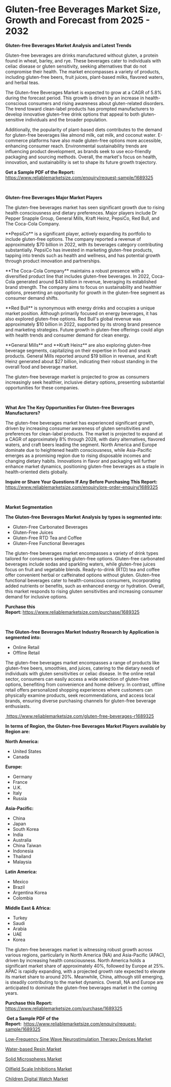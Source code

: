 <p><h1>Gluten-free Beverages Market Size, Growth and Forecast from 2025 - 2032</h1></p><p><strong>Gluten-free Beverages Market Analysis and Latest Trends</strong></p>
<p><p>Gluten-free beverages are drinks manufactured without gluten, a protein found in wheat, barley, and rye. These beverages cater to individuals with celiac disease or gluten sensitivity, seeking alternatives that do not compromise their health. The market encompasses a variety of products, including gluten-free beers, fruit juices, plant-based milks, flavored waters, and herbal teas.</p><p>The Gluten-free Beverages Market is expected to grow at a CAGR of 5.8% during the forecast period. This growth is driven by an increase in health-conscious consumers and rising awareness about gluten-related disorders. The trend toward clean-label products has prompted manufacturers to develop innovative gluten-free drink options that appeal to both gluten-sensitive individuals and the broader population. </p><p>Additionally, the popularity of plant-based diets contributes to the demand for gluten-free beverages like almond milk, oat milk, and coconut water. E-commerce platforms have also made gluten-free options more accessible, enhancing consumer reach. Environmental sustainability trends are influencing product development, as brands seek to use eco-friendly packaging and sourcing methods. Overall, the market's focus on health, innovation, and sustainability is set to shape its future growth trajectory.</p></p>
<p><strong>Get a Sample PDF of the Report:&nbsp;</strong> <a href="https://www.reliablemarketsize.com/enquiry/request-sample/1689325?utm_campaign=1143&utm_medium=2&utm_source=Github&utm_content=ia&utm_term=06012025&utm_id=gluten-free-beverages">https://www.reliablemarketsize.com/enquiry/request-sample/1689325</a></p>
<p>&nbsp;</p>
<p><strong>Gluten-free Beverages Major Market Players</strong></p>
<p><p>The gluten-free beverages market has seen significant growth due to rising health consciousness and dietary preferences. Major players include Dr Pepper Snapple Group, General Mills, Kraft Heinz, PepsiCo, Red Bull, and The Coca-Cola Company.</p><p>**PepsiCo** is a significant player, actively expanding its portfolio to include gluten-free options. The company reported a revenue of approximately $70 billion in 2022, with its beverages category contributing substantially. PepsiCo has invested in marketing gluten-free products, tapping into trends such as health and wellness, and has potential growth through product innovation and partnerships.</p><p>**The Coca-Cola Company** maintains a robust presence with a diversified product line that includes gluten-free beverages. In 2022, Coca-Cola generated around $43 billion in revenue, leveraging its established brand strength. The company aims to focus on sustainability and healthier options, presenting an opportunity for growth in the gluten-free segment as consumer demand shifts.</p><p>**Red Bull** is synonymous with energy drinks and occupies a unique market position. Although primarily focused on energy beverages, it has also explored gluten-free options. Red Bull's global revenue was approximately $10 billion in 2022, supported by its strong brand presence and marketing strategies. Future growth in gluten-free offerings could align with health trends and consumer demand for clean energy.</p><p>**General Mills** and **Kraft Heinz** are also exploring gluten-free beverage segments, capitalizing on their expertise in food and snack products. General Mills reported around $19 billion in revenue, and Kraft Heinz generated about $27 billion, indicating their robust standing in the overall food and beverage market.</p><p>The gluten-free beverage market is projected to grow as consumers increasingly seek healthier, inclusive dietary options, presenting substantial opportunities for these companies.</p></p>
<p>&nbsp;</p>
<p><strong>What Are The Key Opportunities For Gluten-free Beverages Manufacturers?</strong></p>
<p><p>The gluten-free beverages market has experienced significant growth, driven by increasing consumer awareness of gluten sensitivities and preferences for clean-label products. The market is projected to expand at a CAGR of approximately 8% through 2028, with dairy alternatives, flavored waters, and craft beers leading the segment. North America and Europe dominate due to heightened health consciousness, while Asia-Pacific emerges as a promising region due to rising disposable incomes and changing dietary habits. Innovations in flavor and packaging will further enhance market dynamics, positioning gluten-free beverages as a staple in health-oriented diets globally.</p></p>
<p><strong>Inquire or Share Your Questions If Any Before Purchasing This Report:</strong> <a href="https://www.reliablemarketsize.com/enquiry/pre-order-enquiry/1689325?utm_campaign=1143&utm_medium=2&utm_source=Github&utm_content=ia&utm_term=06012025&utm_id=gluten-free-beverages">https://www.reliablemarketsize.com/enquiry/pre-order-enquiry/1689325</a></p>
<p>&nbsp;</p>
<p><strong>Market Segmentation</strong></p>
<p><strong>The Gluten-free Beverages Market Analysis by types is segmented into:</strong></p>
<p><ul><li>Gluten-Free Carbonated Beverages</li><li>Gluten-Free Juices</li><li>Gluten-Free RTD Tea and Coffee</li><li>Gluten-Free Functional Beverages</li></ul></p>
<p><p>The gluten-free beverages market encompasses a variety of drink types tailored for consumers seeking gluten-free options. Gluten-free carbonated beverages include sodas and sparkling waters, while gluten-free juices focus on fruit and vegetable blends. Ready-to-drink (RTD) tea and coffee offer convenient herbal or caffeinated options without gluten. Gluten-free functional beverages cater to health-conscious consumers, incorporating added nutrients or benefits, such as enhanced energy or hydration. Overall, this market responds to rising gluten sensitivities and increasing consumer demand for inclusive options.</p></p>
<p><strong>Purchase this Report:&nbsp;</strong><a href="https://www.reliablemarketsize.com/purchase/1689325?utm_campaign=1143&utm_medium=2&utm_source=Github&utm_content=ia&utm_term=06012025&utm_id=gluten-free-beverages">https://www.reliablemarketsize.com/purchase/1689325</a></p>
<p>&nbsp;</p>
<p><strong>The Gluten-free Beverages Market Industry Research by Application is segmented into:</strong></p>
<p><ul><li>Online Retail</li><li>Offline Retail</li></ul></p>
<p><p>The gluten-free beverages market encompasses a range of products like gluten-free beers, smoothies, and juices, catering to the dietary needs of individuals with gluten sensitivities or celiac disease. In the online retail sector, consumers can easily access a wide selection of gluten-free options, benefiting from convenience and home delivery. In contrast, offline retail offers personalized shopping experiences where customers can physically examine products, seek recommendations, and access local brands, ensuring diverse purchasing channels for gluten-free beverage enthusiasts.</p></p>
<p><a href="https://www.reliablemarketsize.com/gluten-free-beverages-r1689325?utm_campaign=1143&utm_medium=2&utm_source=Github&utm_content=ia&utm_term=06012025&utm_id=gluten-free-beverages">&nbsp;https://www.reliablemarketsize.com/gluten-free-beverages-r1689325</a></p>
<p><strong>In terms of Region, the Gluten-free Beverages Market Players available by Region are:</strong></p>
<p>
    <p> <strong> North America: </strong>
        <ul>
            <li>United States</li>
            <li>Canada</li>
        </ul>
        </p> 
    <p> <strong> Europe: </strong>
        <ul>
            <li>Germany</li>
            <li>France</li>
            <li>U.K.</li>
            <li>Italy</li>
            <li>Russia</li>
        </ul>
        </p> 
    <p> <strong> Asia-Pacific: </strong>
        <ul>
            <li>China</li>
            <li>Japan</li>
            <li>South Korea</li>
            <li>India</li>
            <li>Australia</li>
            <li>China Taiwan</li>
            <li>Indonesia</li>
            <li>Thailand</li>
            <li>Malaysia</li>
        </ul>
        </p> 
    <p> <strong> Latin America: </strong>
        <ul>
            <li>Mexico</li>
            <li>Brazil</li>
            <li>Argentina Korea</li>
            <li>Colombia</li>
        </ul>
        </p> 
    <p> <strong> Middle East & Africa: </strong>
        <ul>
            <li>Turkey</li>
            <li>Saudi</li>
            <li>Arabia</li>
            <li>UAE</li>
            <li>Korea</li>
        </ul>
    </p>
    </p>
<p><p>The gluten-free beverages market is witnessing robust growth across various regions, particularly in North America (NA) and Asia-Pacific (APAC), driven by increasing health consciousness. North America holds a significant market share of approximately 40%, followed by Europe at 25%. APAC is rapidly expanding, with a projected growth rate expected to elevate its market share to around 20%. Meanwhile, China, although still emerging, is steadily contributing to the market dynamics. Overall, NA and Europe are anticipated to dominate the gluten-free beverages market in the coming years.</p></p>
<p><strong>Purchase this Report: </strong><a href="https://www.reliablemarketsize.com/purchase/1689325?utm_campaign=1143&utm_medium=2&utm_source=Github&utm_content=ia&utm_term=06012025&utm_id=gluten-free-beverages">https://www.reliablemarketsize.com/purchase/1689325</a></p>
<p>&nbsp;<strong>Get a Sample PDF of the Report:&nbsp;&nbsp;</strong><a href="https://www.reliablemarketsize.com/enquiry/request-sample/1689325?utm_campaign=1143&utm_medium=2&utm_source=Github&utm_content=ia&utm_term=06012025&utm_id=gluten-free-beverages">https://www.reliablemarketsize.com/enquiry/request-sample/1689325</a></p>
<p><strong></strong></p>
<p><p><a href="https://www.linkedin.com/pulse/focus-low-frequency-sine-wave-neurostimulation-therapy-devices-vntzf?utm_campaign=1143&utm_medium=2&utm_source=Github&utm_content=ia&utm_term=06012025&utm_id=gluten-free-beverages">Low-Frequency Sine Wave Neurostimulation Therapy Devices Market</a></p><p><a href="https://github.com/kimberjam0i/Market-Research-Report-List-1/blob/main/water-based-resin-market.md?utm_campaign=1143&utm_medium=2&utm_source=Github&utm_content=ia&utm_term=06012025&utm_id=gluten-free-beverages">Water-based Resin Market</a></p><p><a href="https://www.linkedin.com/pulse/investing-solid-microspheres-market-trends-leading-products-ypopf?utm_campaign=1143&utm_medium=2&utm_source=Github&utm_content=ia&utm_term=06012025&utm_id=gluten-free-beverages">Solid Microspheres Market</a></p><p><a href="https://github.com/ElviraLeka1962/Market-Research-Report-List-1/blob/main/oilfield-scale-inhibitions-market.md?utm_campaign=1143&utm_medium=2&utm_source=Github&utm_content=ia&utm_term=06012025&utm_id=gluten-free-beverages">Oilfield Scale Inhibitions Market</a></p><p><a href="https://www.linkedin.com/pulse/children-digital-watch-market-growth-study-projects-future-qywbf?utm_campaign=1143&utm_medium=2&utm_source=Github&utm_content=ia&utm_term=06012025&utm_id=gluten-free-beverages">Children Digital Watch Market</a></p></p>